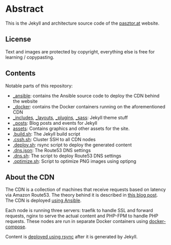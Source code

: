 # Abstract

This is the Jekyll and architecture source code of the [pasztor.at](https://pasztor.at) website.

## License

Text and images are protected by copyright, everything else is free for learning / copypasting. 

## Contents

Notable parts of this repository:

- [_ansible](_ansible): contains the Ansible source code to deploy the CDN behind the website
- [_docker](_docker): contains the Docker containers running on the aforementioned CDN
- [_includes](_includes), [_layouts](_layouts), [_plugins](_plugins), [_sass](_sass): Jekyll theme stuff
- [_posts](_posts): Blog posts and events for Jekyll
- [assets](assets): Contains graphics and other assets for the site.
- [.build.sh](.build.sh): The Jekyll build script
- [.cssh.sh](.cssh.sh): Cluster SSH to all CDN nodes
- [.deploy.sh](.deploy.sh): rsync script to deploy the generated content
- [.dns.json](.dns.json): The Route53 DNS settings
- [.dns.sh](.dns.sh): The script to deploy Route53 DNS settings
- [.optimize.sh](.optimize.sh): Script to optimize PNG images using optipng

## About the CDN

The CDN is a collection of machines that receive requests based on latency via Amazon Route53. The theory behind it is
described in [this blog post](https://pasztor.at/blog/building-your-own-cdn). The CDN is deployed
[using Ansible](_ansible/cdn.yml).

Each node is running three servers: traefik to handle SSL and forward requests, nginx to serve the actual content and
PHP-FPM to handle PHP requests. These nodes are run in separate Docker containers using
[docker-compose](_docker/docker-compose.yml).

Content is [deployed using rsync](.deploy.sh) after it is generated by Jekyll.
